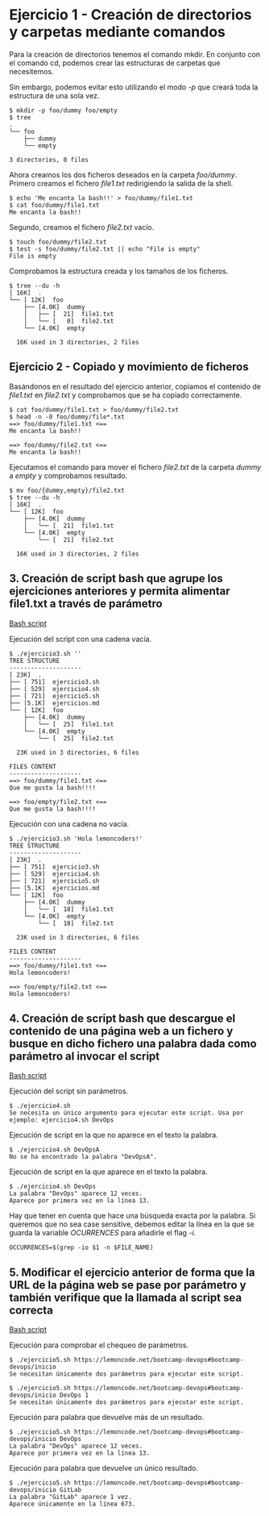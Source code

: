 # Ejercicio 1 - Creación de directorios y carpetas mediante comandos

Para la creación de directorios tenemos el comando mkdir. En conjunto con el comando cd, podemos crear las estructuras de carpetas que necesitemos.

Sin embargo, podemos evitar esto utilizando el modo *-p* que creará toda la estructura de una sola vez.
```shell
$ mkdir -p foo/dummy foo/empty
$ tree
.
└── foo
    ├── dummy
    └── empty

3 directories, 0 files
```

Ahora creamos los dos ficheros deseados en la carpeta *foo/dummy*. Primero creamos el fichero *file1.txt* redirigiendo la salida de la shell.

```shell
$ echo 'Me encanta la bash!!' > foo/dummy/file1.txt
$ cat foo/dummy/file1.txt
Me encanta la bash!!
```

Segundo, creamos el fichero *file2.txt* vacío.
```shell
$ touch foo/dummy/file2.txt
$ test -s foo/dummy/file2.txt || echo "File is empty"
File is empty
```

Comprobamos la estructura creada y los tamaños de los ficheros.
```shell
$ tree --du -h
[ 16K]  .
└── [ 12K]  foo
    ├── [4.0K]  dummy
    │   ├── [  21]  file1.txt
    │   └── [   0]  file2.txt
    └── [4.0K]  empty

  16K used in 3 directories, 2 files
```

## Ejercicio 2 - Copiado y movimiento de ficheros

Basándonos en el resultado del ejercicio anterior, copiamos el contenido de *file1.txt* en *file2.txt* y comprobamos que se ha copiado correctamente.
```shell
$ cat foo/dummy/file1.txt > foo/dummy/file2.txt
$ head -n -0 foo/dummy/file*.txt
==> foo/dummy/file1.txt <==
Me encanta la bash!!

==> foo/dummy/file2.txt <==
Me encanta la bash!!
```

Ejecutamos el comando para mover el fichero *file2.txt* de la carpeta *dummy* a *empty* y comprobamos resultado.
```shell
$ mv foo/{dummy,empty}/file2.txt
$ tree --du -h
[ 16K]  .
└── [ 12K]  foo
    ├── [4.0K]  dummy
    │   └── [  21]  file1.txt
    └── [4.0K]  empty
        └── [  21]  file2.txt

  16K used in 3 directories, 2 files
```

## 3. Creación de script bash que agrupe los ejerciciones anteriores y permita alimentar file1.txt a través de parámetro

[Bash script](ejercicio3.sh)

Ejecución del script con una cadena vacía.
```shell
$ ./ejercicio3.sh ''
TREE STRUCTURE
--------------------
[ 23K]  .
├── [ 751]  ejercicio3.sh
├── [ 529]  ejercicio4.sh
├── [ 721]  ejercicio5.sh
├── [5.1K]  ejercicios.md
└── [ 12K]  foo
    ├── [4.0K]  dummy
    │   └── [  25]  file1.txt
    └── [4.0K]  empty
        └── [  25]  file2.txt

  23K used in 3 directories, 6 files

FILES CONTENT
--------------------
==> foo/dummy/file1.txt <==
Que me gusta la bash!!!!

==> foo/empty/file2.txt <==
Que me gusta la bash!!!!
```

Ejecución con una cadena no vacía.
```shell
$ ./ejercicio3.sh 'Hola lemoncoders!'
TREE STRUCTURE
--------------------
[ 23K]  .
├── [ 751]  ejercicio3.sh
├── [ 529]  ejercicio4.sh
├── [ 721]  ejercicio5.sh
├── [5.1K]  ejercicios.md
└── [ 12K]  foo
    ├── [4.0K]  dummy
    │   └── [  18]  file1.txt
    └── [4.0K]  empty
        └── [  18]  file2.txt

  23K used in 3 directories, 6 files

FILES CONTENT
--------------------
==> foo/dummy/file1.txt <==
Hola lemoncoders!

==> foo/empty/file2.txt <==
Hola lemoncoders!
```

## 4. Creación de script bash que descargue el contenido de una página web a un fichero y busque en dicho fichero una palabra dada como parámetro al invocar el script

[Bash script](ejercicio4.sh)

Ejecución del script sin parámetros.
```
$ ./ejercicio4.sh
Se necesita un único argumento para ejecutar este script. Usa por ejemplo: ejercicio4.sh DevOps
```

Ejecución de script en la que no aparece en el texto la palabra.
```
$ ./ejercicio4.sh DevOpsA
No se ha encontrado la palabra "DevOpsA".
```

Ejecución de script en la que aparece en el texto la palabra.
```
$ ./ejercicio4.sh DevOps
La palabra "DevOps" aparece 12 veces.
Aparece por primera vez en la línea 13.
```

Hay que tener en cuenta que hace una búsqueda exacta por la palabra. Si queremos que no sea case sensitive, debemos editar la línea en la que se guarda la variable *OCURRENCES* para añadirle el flag *-i*.

```
OCCURRENCES=$(grep -io $1 -n $FILE_NAME)
```

## 5. Modificar el ejercicio anterior de forma que la URL de la página web se pase por parámetro y también verifique que la llamada al script sea correcta

[Bash script](ejercicio5.sh)

Ejecución para comprobar el chequeo de parámetros.

```shell
$ ./ejercicio5.sh https://lemoncode.net/bootcamp-devops#bootcamp-devops/inicio
Se necesitan únicamente dos parámetros para ejecutar este script.

$ ./ejercicio5.sh https://lemoncode.net/bootcamp-devops#bootcamp-devops/inicio DevOps 1
Se necesitan únicamente dos parámetros para ejecutar este script.
```

Ejecución para palabra que devuelve más de un resultado.
```shell
$ ./ejercicio5.sh https://lemoncode.net/bootcamp-devops#bootcamp-devops/inicio DevOps
La palabra "DevOps" aparece 12 veces.
Aparece por primera vez en la línea 13.
```

Ejecución para palabra que devuelve un único resultado.
```shell
$ ./ejercicio5.sh https://lemoncode.net/bootcamp-devops#bootcamp-devops/inicio GitLab
La palabra "GitLab" aparece 1 vez.
Aparece únicamente en la línea 673.
```